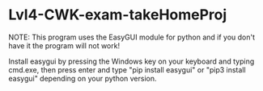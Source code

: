 # Lvl4-CWK-exam-takeHomeProj

NOTE: This program uses the EasyGUI module for python and if you don't have it the program will not work!

Install easygui by pressing the Windows key on your keyboard and typing cmd.exe, then press enter and type "pip install easygui" or "pip3 install easygui" depending on your python version.
